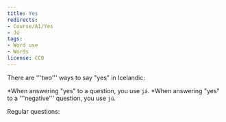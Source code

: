 ```yaml
---
title: Yes
redirects:
- Course/A1/Yes
- Jú
tags:
- Word use
- Words
license: CC0
---
```


There are '''two''' ways to say "yes" in Icelandic:

*When answering "yes" to a question, you use `já`.
*When answering "yes" to a '''negative''' question, you use `jú`.

Regular questions:

<Audio src="skyrtu_fyrir_kvöldið.mp3"/>
{{conversation|
{{them|Góðann daginn, get ég aðstoðað?}}
{{me|'''Já''', ég er að leita að skyrtu fyrir kvöldið.}}
{{them|'''Já''' ég skil.}}
}}

*'''Negative''' questions:

<Audio src="23-er_þetta_ekki_gott.mp3"/>
{{conversation|
{{them|Er þetta '''ekki''' gott?}}
{{me|Jú, þetta er mjög gott.}}
}}

===Já já===

`Já já` is a casual way of saying "yeah, sure".

<Audio src="24-kemur_þú_í_sund.mp3"/>
{{conversation|
{{them|Kemur þú í sund?}}}
{{me|'''Já já'''. Klukkan hvað?}}}
{{them|Kannski klukkan 15:00?}}}
{{me|Ókei, hljómar vel.}}}
}}

===Já (breathing in) 🌬===

A strange thing that sometimes startles foreigners is hearing people say "`Já`" while breathing in.

Have a listen: <Audio src="Já_á_innsoginu_x_2.mp3"/>

This also exists in the other Nordic languages, but in Icelandic you can say entire sentences while breathing in.

{{listen|Já}} while breathing in means:

*Ah yes, I do agree with you.
*Ah yes, please continue speaking!

It is usually used in casual conversations, where you are casually showing agreement and encouraging a speaker to continue.

{{multiple choice|is|en
|icelandic=já
|options=
{{option|en=yes}}
{{option|en=yeah sure|is=já já}}
}}
{{multiple choice|is|en
|icelandic=jú
|options=
{{option|en=yes (responding to a negative)}}
{{option|en=yes|is=já}}
}}

{{conversation|
{{them|Ert þú þyrstur?}}
{{multiple choice|en|is
|instructions=Yes, you're thirsty
|options=
{{option|is=Já}}
{{option|is=Jú}}
{{option|is=Já já}}
{{option|is=Já {{notranslate|[breathing in]}}}}
}}
{{me|Já}}
}}

{{conversation|
{{them|Vilt þú kók?}}
{{multiple choice|en|is
|instructions=You'd accept some Coca Cola, but you're not that excited for it
|options=
{{option|is=Já já}}
{{option|is=Já}}
{{option|is=Jú}}
{{option|is=Já {{notranslate|[breathing in]}}}}
}}
{{me|Já já}}
}}

{{conversation|
{{them|Ert þú ekki þyrstur?}}
{{multiple choice|en|is
|instructions=Yes, you're thirsty
|options=
{{option|is=Jú}}
{{option|is=Já}}
{{option|is=Já já}}
{{option|is=Já {{notranslate|[breathing in]}}}}
}}
{{me|Jú}}
}}

{{conversation|
{{them|Gunnar er aftur byrjaður að reykja sígarettur.}}
{{multiple choice|en|is
|instructions=You're slightly disappointed in Gunnar
|options=
{{option|is=Já {{notranslate|[breathing in]}}}}
{{option|is=Já}}
{{option|is=Jú}}
{{option|is=Já já}}
}}
{{me|Já {{notranslate|[breathing in]}}}}
}}

{{conversation|
{{them|Kemur þú ekki á eftir?}}
{{multiple choice|en|is
|instructions=Yes, you're coming
|options=
{{option|is=Jú}}
{{option|is=Já}}
{{option|is=Já já}}
{{option|is=Já {{notranslate|[breathing in]}}}}
}}
{{me|Jú, ég kem á eftir.}}
}}

{{conversation|
{{them|Vilt þú bjór?}}
{{multiple choice|en|is
|instructions=Yes, you'd like a beer
|options=
{{option|is=Já|en=yes}}
{{option|is=Jú|en=yes (responding to a negative)}}
{{option|is=Já já|en=yeah sure}}
{{option|is=Já {{notranslate|[breathing in]}}}}
}}
{{me|Já takk!}}
}}

{{end|Yes}}

